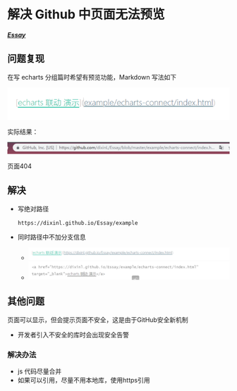 # 解决 Github 中页面无法预览

##### [Essay](https://dixinl.github.io/Essay/)

## 问题复现

在写 echarts 分组篇时希望有预览功能，Markdown 写法如下

![1570528035787](../images/1570528035787.png)

实际结果：

![1570527997461](../images/1570527997461.png)

页面404

## 解决

- 写绝对路径

  ```
  https://dixinl.github.io/Essay/example
  ```

- 同时路径中不加分支信息

  - ![1570528128799](../images/1570528128799.png)
  - ![1570529594846](../images/1570529594846.png)

## 其他问题

页面可以显示，但会提示页面不安全，这是由于GitHub安全新机制

- 开发者引入不安全的库时会出现安全告警

### 解决办法

- js 代码尽量合并
- 如果可以引用，尽量不用本地库，使用https引用